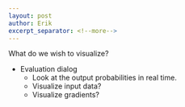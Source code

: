 ```yaml
---
layout: post
author: Erik
excerpt_separator: <!--more-->
---
```



What do we wish to visualize?

* Evaluation dialog
  - Look at the output probabilities in real time.
  - Visualize input data?
  - Visualize gradients?

<!--more-->
